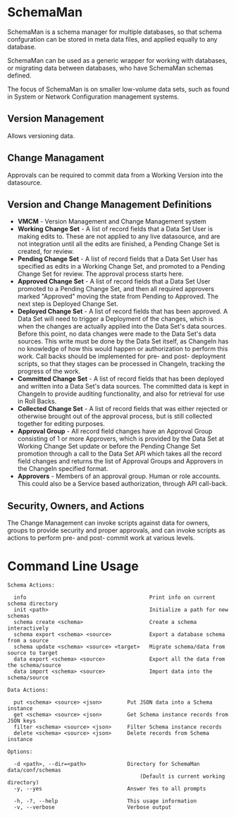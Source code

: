 # SchemaMan


SchemaMan is a schema manager for multiple databases, so that schema confguration can be stored in meta data files, and applied equally to any database.

SchemaMan can be used as a generic wrapper for working with databases, or migrating data between databases, who have SchemaMan schemas defined.

The focus of SchemaMan is on smaller low-volume data sets, such as found in System or Network Configuration management systems.

## Version Management

Allows versioning data.

## Change Managament

Approvals can be required to commit data from a Working Version into the datasource.

## Version and Change Management Definitions

 * **VMCM** - Version Management and Change Management system
 * **Working Change Set** - A list of record fields that a Data Set User is making edits to.  These are not applied to any live datasource, and are not integration until all the edits are finished, a Pending Change Set is created, for review.
 * **Pending Change Set** - A list of record fields that a Data Set User has specified as edits in a Working Change Set, and promoted to a Pending Change Set for review.  The approval process starts here.
 * **Approved Change Set** - A list of record fields that a Data Set User promoted to a Pending Change Set, and then all required approvers marked "Approved" moving the state from Pending to Approved.  The next step is Deployed Change Set.
 * **Deployed Change Set** - A list of record fields that has been approved.  A Data Set will need to trigger a Deployment of the changes, which is when the changes are actually applied into the Data Set's data sources.  Before this point, no data changes were made to the Data Set's data sources.  This write must be done by the Data Set itself, as ChangeIn has no knowledge of how this would happen or authorization to perform this work.  Call backs should be implemented for pre- and post- deployment scripts, so that they stages can be processed in ChangeIn, tracking the progress of the work.
 * **Committed Change Set** - A list of record fields that has been deployed and written into a Data Set's data sources.  The committed data is kept in ChangeIn to provide auditing functionality, and also for retrieval for use in Roll Backs.
 * **Collected Change Set** - A list of record fields that was either rejected or otherwise brought out of the approval process, but is still collected together for editing purposes.
 * **Approval Group** - All record field changes have an Approval Group consisting of 1 or more Approvers, which is provided by the Data Set at Working Change Set update or before the Pending Change Set promotion through a call to the Data Set API which takes all the record field changes and returns the list of Approval Groups and Approvers in the ChangeIn specified format.
 * **Approvers** - Members of an approval group.  Human or role accounts.  This could also be a Service based authorization, through API call-back.

## Security, Owners, and Actions

The Change Management can invoke scripts against data for owners, groups to provide security and proper approvals, and can invoke scripts as actions to perform pre- and post- commit work at various levels.

# Command Line Usage

```
Schema Actions:

  info                                       Print info on current schema directory
  init <path>                                Initialize a path for new schemas
  schema create <schema>                     Create a schema interactively
  schema export <schema> <source>            Export a database schema from a source
  schema update <schema> <source> <target>   Migrate schema/data from source to target
  data export <schema> <source>              Export all the data from the schema/source
  data import <schema> <source>              Import data into the schema/source

Data Actions:

  put <schema> <source> <json>        Put JSON data into a Schema instance
  get <schema> <source> <json>        Get Schema instance records from JSON keys
  filter <schema> <source> <json>     Filter Schema instance records
  delete <schema> <source> <json>     Delete records from Schema instance

Options:

  -d <path>, --dir=<path>             Directory for SchemaMan data/conf/schemas
                                          (Default is current working directory)
  -y, --yes                           Answer Yes to all prompts

  -h, -?, --help                      This usage information
  -v, --verbose                       Verbose output
```

